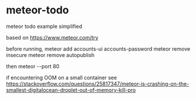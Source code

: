 # meteor-todo
meteor todo example simplified

based on https://www.meteor.com/try

before running,
meteor add accounts-ui accounts-password
meteor remove insecure
meteor remove autopublish

then
meteor --port 80

if encountering OOM on a small container see
https://stackoverflow.com/questions/25817347/meteor-is-crashing-on-the-smallest-digitalocean-droplet-out-of-memory-kill-pro
